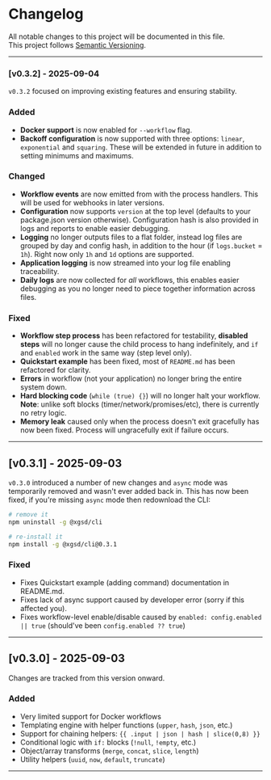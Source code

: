 # Changelog

All notable changes to this project will be documented in this file.  
This project follows [Semantic Versioning](https://semver.org/).

---

### [v0.3.2] - 2025-09-04

`v0.3.2` focused on improving existing features and ensuring stability.

### Added

- **Docker support** is now enabled for `--workflow` flag.
- **Backoff configuration** is now supported with three options: `linear`, `exponential` and `squaring`. These will be extended in future in addition to setting minimums and maximums.

### Changed

- **Workflow events** are now emitted from with the process handlers. This will be used for webhooks in later versions.
- **Configuration** now supports `version` at the top level (defaults to your package.json version otherwise). Configuration hash is also provided in logs and reports to enable easier debugging.
- **Logging** no longer outputs files to a flat folder, instead log files are grouped by day and config hash, in addition to the hour (if `logs.bucket` = `1h`). Right now only `1h` and `1d` options are supported.
- **Application logging** is now streamed into your log file enabling traceability.
- **Daily logs** are now collected for _all_ workflows, this enables easier debugging as you no longer need to piece together information across files.

### Fixed

- **Workflow step process** has been refactored for testability, **disabled steps** will no longer cause the child process to hang indefinitely, and `if` and `enabled` work in the same way (step level only).
- **Quickstart example** has been fixed, most of `README.md` has been refactored for clarity.
- **Errors** in workflow (not your application) no longer bring the entire system down.
- **Hard blocking code** (`while (true) {}`) will no longer halt your workflow. **Note**: unlike soft blocks (timer/network/promises/etc), there is currently no retry logic.
- **Memory leak** caused only when the process doesn't exit gracefully has now been fixed. Process will ungracefully exit if failure occurs.

---

## [v0.3.1] - 2025-09-03

`v0.3.0` introduced a number of new changes and `async` mode was temporarily removed and wasn't ever added back in. This has now been fixed, if you're missing `async` mode then redownload the CLI:

```bash
# remove it
npm uninstall -g @xgsd/cli

# re-install it
npm install -g @xgsd/cli@0.3.1
```

### Fixed

- Fixes Quickstart example (adding command) documentation in README.md.
- Fixes lack of async support caused by developer error (sorry if this affected you).
- Fixes workflow-level enable/disable caused by `enabled: config.enabled || true` (should've been `config.enabled ?? true`)

---

## [v0.3.0] - 2025-09-03

Changes are tracked from this version onward.

### Added

- Very limited support for Docker workflows
- Templating engine with helper functions (`upper`, `hash`, `json`, etc.)
- Support for chaining helpers: `{{ .input | json | hash | slice(0,8) }}`
- Conditional logic with `if:` blocks (`!null`, `!empty`, etc.)
- Object/array transforms (`merge`, `concat`, `slice`, `length`)
- Utility helpers (`uuid`, `now`, `default`, `truncate`)

---
